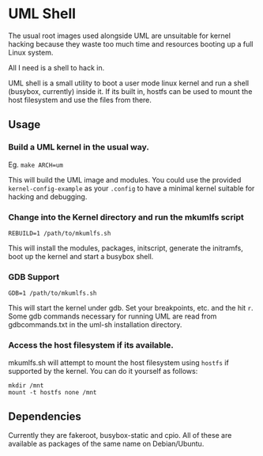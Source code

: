 # UML Shell

The usual root images used alongside UML are unsuitable for kernel hacking
because they waste too much time and resources booting up a full Linux system.

All I need is a shell to hack in.

UML shell is a small utility to boot a user mode linux kernel and run a shell
(busybox, currently) inside it. If its built in, hostfs can be used to mount
the host filesystem and use the files from there. 

## Usage

### Build a UML kernel in the usual way.

Eg. `make ARCH=um`

This will build the UML image and modules. You could use the provided
`kernel-config-example` as your `.config` to have a minimal kernel suitable for
hacking and debugging.

### Change into the Kernel directory and run the mkumlfs script

    REBUILD=1 /path/to/mkumlfs.sh

This will install the modules, packages, initscript, generate the initramfs,
boot up the kernel and start a busybox shell.

### GDB Support

    GDB=1 /path/to/mkumlfs.sh

This will start the kernel under gdb. Set your breakpoints, etc. and the hit
`r`.  Some gdb commands necessary for running UML are read from gdbcommands.txt
in the uml-sh installation directory.

### Access the host filesystem if its available.

mkumlfs.sh will attempt to mount the host filesystem using `hostfs` if
supported by the kernel. You can do it yourself as follows:

    mkdir /mnt
    mount -t hostfs none /mnt

## Dependencies

Currently they are fakeroot, busybox-static and cpio.
All of these are available as packages of the same name on Debian/Ubuntu.
